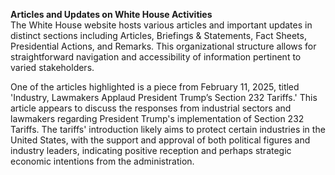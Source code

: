 **Articles and Updates on White House Activities**  
The White House website hosts various articles and important updates in distinct sections including Articles, Briefings & Statements, Fact Sheets, Presidential Actions, and Remarks. This organizational structure allows for straightforward navigation and accessibility of information pertinent to varied stakeholders.

One of the articles highlighted is a piece from February 11, 2025, titled 'Industry, Lawmakers Applaud President Trump’s Section 232 Tariffs.' This article appears to discuss the responses from industrial sectors and lawmakers regarding President Trump's implementation of Section 232 Tariffs. The tariffs' introduction likely aims to protect certain industries in the United States, with the support and approval of both political figures and industry leaders, indicating positive reception and perhaps strategic economic intentions from the administration.